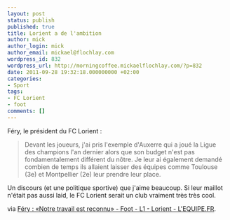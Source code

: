 ```yaml
---
layout: post
status: publish
published: true
title: Lorient a de l'ambition
author: mick
author_login: mick
author_email: mickael@flochlay.com
wordpress_id: 832
wordpress_url: http://morningcoffee.mickaelflochlay.com/?p=832
date: 2011-09-28 19:32:18.000000000 +02:00
categories:
- Sport
tags:
- FC Lorient
- foot
comments: []
---
```

Féry, le président du FC Lorient :
<blockquote>Devant les joueurs, j'ai pris l'exemple d'Auxerre qui a joué la Ligue des champions l'an dernier alors que son budget n'est pas fondamentalement différent du nôtre. Je leur ai également demandé combien de temps ils allaient laisser des équipes comme Toulouse (3e) et Montpellier (2e) leur prendre leur place.</blockquote>
Un discours (et une politique sportive) que j'aime beaucoup. Si leur maillot n'était pas aussi laid, le FC Lorient serait un club vraiment très très cool.

via <a href="http://www.lequipe.fr/Football/breves2011/20110920_150303_fery-notre-travail-est-reconnu.html">Féry : «Notre travail est reconnu» - Foot - L1 - Lorient - L'EQUIPE.FR</a>.
